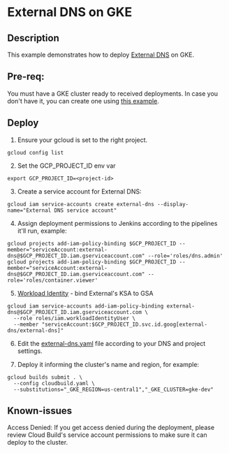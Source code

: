 # External DNS on GKE

## Description

This example demonstrates how to deploy [External DNS](https://github.com/kubernetes-sigs/external-dns) on GKE.

## Pre-req:
You must have a GKE cluster ready to received deployments. In case you don't have it, you can create one using [this example](https://github.com/sylvioneto/terraform_gcp/tree/master/gke).


## Deploy
1. Ensure your gcloud is set to the right project.
````
gcloud config list
````

2. Set the GCP_PROJECT_ID env var
````
export GCP_PROJECT_ID=<project-id>
````

3. Create a service account for External DNS:
````
gcloud iam service-accounts create external-dns --display-name="External DNS service account"
````

4. Assign deployment permissions to Jenkins according to the pipelines it'll run, example:
````
gcloud projects add-iam-policy-binding $GCP_PROJECT_ID --member="serviceAccount:external-dns@$GCP_PROJECT_ID.iam.gserviceaccount.com" --role='roles/dns.admin'
gcloud projects add-iam-policy-binding $GCP_PROJECT_ID --member="serviceAccount:external-dns@$GCP_PROJECT_ID.iam.gserviceaccount.com" --role='roles/container.viewer'
````

5. [Workload Identity](https://cloud.google.com/kubernetes-engine/docs/how-to/workload-identity) - bind External's KSA to GSA
```
gcloud iam service-accounts add-iam-policy-binding external-dns@$GCP_PROJECT_ID.iam.gserviceaccount.com \
  --role roles/iam.workloadIdentityUser \
  --member "serviceAccount:$GCP_PROJECT_ID.svc.id.goog[external-dns/external-dns]"
```

6. Edit the [external-dns.yaml](./external-dns.yaml) file according to your DNS and project settings.

7. Deploy it informing the cluster's name and region, for example:
```
gcloud builds submit . \
  --config cloudbuild.yaml \
  --substitutions="_GKE_REGION=us-central1","_GKE_CLUSTER=gke-dev"
```

## Known-issues
Access Denied: If you get access denied during the deployment, please review Cloud Build's service account permissions to make sure it can deploy to the cluster.
